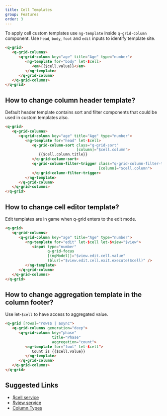```yaml
---
title: Cell Templates
group: Features
order: 3
---
```


To apply cell custom templates use `ng-template` inside `q-grid-column` component. Use `head`, `body`, `foot` and `edit` inputs to identify template site.

```html
<q-grid>
   <q-grid-columns>
      <q-grid-column key="age" title="Age" type="number">
         <ng-template for="body" let-$cell>
            <em>{{$cell.value}}</em>
         </ng-template>
      </q-grid-column>
   </q-grid-columns>
</q-grid>
```

## How to change column header template?

Default header template contains sort and filter components that could be used in custom templates also.

```html
<q-grid>
   <q-grid-columns>     
      <q-grid-column key="age" title="Age" type="number">
         <ng-template for="head" let-$cell>
            <q-grid-column-sort class="q-grid-sort"
                                [column]="$cell.column">
               {{$cell.column.title}}
            </q-grid-column-sort>
            <q-grid-column-filter-trigger class="q-grid-column-filter-trigger"                                       
                                          [column]="$cell.column">
            </q-grid-column-filter-trigger>
         </ng-template>
      </q-grid-column>
   </q-grid-columns>
</q-grid>
```

## How to change cell editor template?

Edit templates are in game when q-grid enters to the edit mode.

```html
<q-grid>
   <q-grid-columns>
      <q-grid-column key="age" title="Age" type="number">
         <ng-template for="edit" let-$cell let-$view="$view">
            <input type="number"
                   q-grid-focus
                   [(ngModel)]="$view.edit.cell.value"
                   (blur)="$view.edit.cell.exit.execute($cell)" />
         </ng-template>
      </q-grid-column>
   </q-grid-columns>
</q-grid>
```

## How to change aggregation template in the column footer?

Use let-`$cell` to have access to aggregated value.

```html
<q-grid [rows]="rows$ | async">
   <q-grid-columns generation="deep">
      <q-grid-column key="phase"
                     title="Phase"
                     aggregation="count">
         <ng-template for="foot" let-$cell">
            Count is {{$cell.value}}
         </ng-template>
      </q-grid-column>
   </q-grid-columns>
</q-grid>
```

## Suggested Links

* [$cell service](/reference/cell-service.html)
* [$view service](/reference/view-service.html)
* [Column Types](/column-type/grid-column.html)